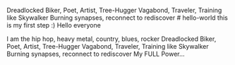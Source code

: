 Dreadlocked Biker, Poet, Artist, Tree-Hugger
Vagabond, Traveler, Training like Skywalker
Burning synapses, reconnect to rediscover
​# hello-world
this is my first step :)
Hello everyone

I am the hip hop, heavy metal, country, blues, rocker
Dreadlocked Biker, Poet, Artist, Tree-Hugger
Vagabond, Traveler, Training like Skywalker
Burning synapses, reconnect to rediscover
My FULL Power...
